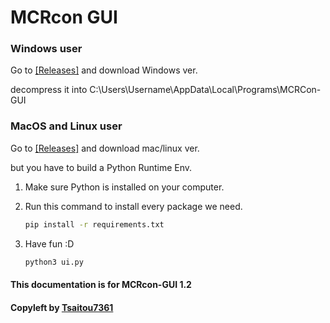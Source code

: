 # MCRcon GUI

### Windows user
Go to [[Releases]](https://github.com/Tsaitou7361/MCRcon-GUI/releases/)
and download Windows ver.

decompress it into C:\Users\Username\AppData\Local\Programs\MCRCon-GUI


### MacOS and Linux user
Go to [[Releases]](https://github.com/Tsaitou7361/MCRcon-GUI/releases/)
and download mac/linux ver.

but you have to build a Python Runtime Env.

1. Make sure Python is installed on your computer.

2. Run this command to install every package we need.

    ```bash
   pip install -r requirements.txt
   ```

3. Have fun :D
    ```bash
   python3 ui.py
   ```

#### This documentation is for MCRcon-GUI 1.2
#### Copyleft by [Tsaitou7361](https://github.com/Tsaitou7361)